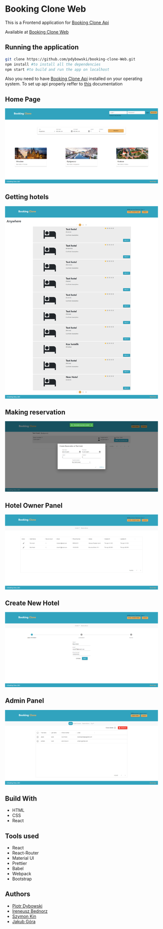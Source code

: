 # Booking Clone Web

This is a Frontend application for [Booking Clone Api](https://github.com/pdybowski/booking-clone-Api)

Available at [Booking Clone Web](https://booking-clone.netlify.app/)

## Running the application

```bash
git clone https://github.com/pdybowski/booking-clone-Web.git
npm install #to install all the dependencies
npm start #to build and run the app on localhost
```

Also you need to have [Booking Clone Api](https://github.com/pdybowski/booking-clone-Api) installed on your operating system.
To set up api properly reffer to [this](https://github.com/pdybowski/booking-clone-Api#readme) documentation

## Home Page

<img src='./src/static/readme/homePage.png' />

## Getting hotels

<img src='./src/static/readme/getHotels.png'>

## Making reservation

<img src='./src/static/readme/makingReservation.png'>

## Hotel Owner Panel

<img src='./src/static/readme/hotelOwnerPanel.png'>

## Create New Hotel

<img src='./src/static/readme/createNewHotel.png'>

## Admin Panel

<img src='./src/static/readme/adminPanel.png'>

## Build With

- HTML
- CSS
- React

## Tools used

- React
- React-Router
- Material UI
- Prettier
- Babel
- Webpack
- Bootstrap

## Authors

- [Piotr Dybowski](https://github.com/pdybowski)
- [Ireneusz Bednorz](https://github.com/ibednorz)
- [Szymon Kin](https://github.com/hoolek77)
- [Jakub Góra](https://github.com/GoraJakub)
